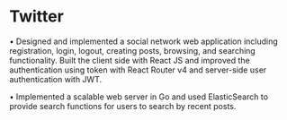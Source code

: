 # Twitter

•	Designed and implemented a social network web application including registration, login, logout, creating posts, browsing, and searching functionality. Built the client side with React JS and improved the authentication using token with React Router v4 and server-side user authentication with JWT.

•	Implemented a scalable web server in Go and used ElasticSearch to provide search functions for users to search by recent posts. 
